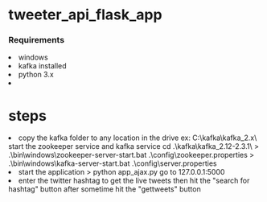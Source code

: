 # tweeter_api_flask_app  
### Requirements
<li> windows </li>
<li> kafka installed </li>
<li> python 3.x <li>  
  
# steps

<li> copy the kafka folder to any location in the drive ex: C:\kafka\kafka_2.x\  
     start the zookeeper service  and kafka service  
     cd .\kafka\kafka_2.12-2.3.1\
     > .\bin\windows\zookeeper-server-start.bat .\config\zookeeper.properties  
     > .\bin\windows\kafka-server-start.bat .\config\server.properties  
</li>

<li>
  start the application  
  >  python app_ajax.py  
  go to 127.0.0.1:5000  
</li>

<li>
  enter the twitter hashtag to get the live tweets  
  then hit the "search for hashtag" button
  after sometime hit the "gettweets" button  
</li>

